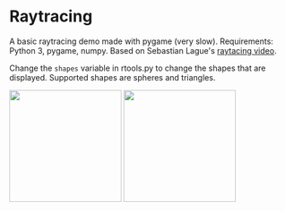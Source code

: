 # Raytracing

A basic raytracing demo made with pygame (very slow). Requirements: Python 3, pygame, numpy. Based on Sebastian Lague's [raytacing video](https://www.youtube.com/watch?v=Qz0KTGYJtUk).

Change the `shapes` variable in rtools.py to change the shapes that are displayed. Supported shapes are spheres and triangles.

<img src=https://github.com/user-attachments/assets/b03011fe-ef2f-4372-b4c8-01c306573167 width=200px>

<img src=https://github.com/user-attachments/assets/11e52302-6400-48d7-a5e7-509b156a1030 width=200px>
